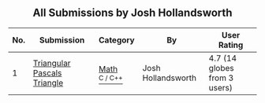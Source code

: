 ﻿<div align="center">

## All Submissions by Josh Hollandsworth

</div>

No.  | Submission | Category | By   | User Rating
---- | ---------- | -------- | ---- | -----------
1 | [Triangular Pascals Triangle<br />](https://github.com/Planet-Source-Code/josh-hollandsworth-triangular-pascals-triangle__3-6890) | [Math<br /><sup>C / C++</sup>](../ByCategory/math__3-12.md) | Josh Hollandsworth | 4.7 (14 globes from 3 users)
